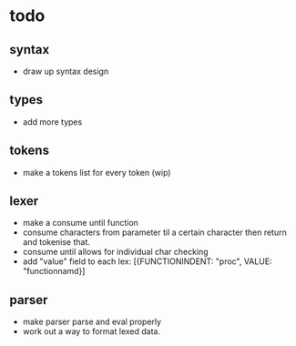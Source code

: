 # todo

## syntax
* draw up syntax design

## types
* add more types

## tokens
* make a tokens list for every token (wip)

## lexer
* make a consume until function
* consume characters from parameter til
a certain character then return and tokenise that.
* consume until allows for individual char checking
* add "value" field to each lex:
[{FUNCTIONINDENT: "proc", VALUE: "functionnamd}]

## parser
* make parser parse and eval properly
* work out a way to format lexed data.
